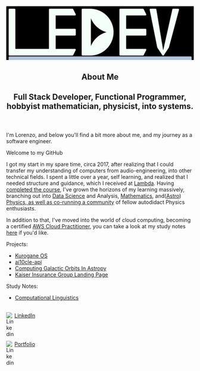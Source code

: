 
<html>
<head>
<link rel="stylesheet" href="https://unpkg.com/tachyons/css/tachyons.min.css">
</head>
<img style="margin:0 auto;" src="ledevlogo.jpg"/>
<article class="cf">
  <header class="fn fl-ns w-50-ns pr4-ns">
    <h1 class="f2 lh-title fw9 mb3 mt0 pt3 bt bw2">
      About Me
    </h1>
    <h2 class="f2 mid-gray lh-title">
      Full Stack Developer, Functional Programmer, hobbyist mathematician, physicist, into systems.
    </h2>
  </header>
  <div class="fn fl-ns w-50-ns">
    <p class="f3 lh-copy measure mt0-ns">
      I'm Lorenzo, and below you'll find a bit more about me, and my journey as a software engineer.
    </p>
    <p class="f3 ttu tracked gray">Welcome to my GitHub</p>
    <p class="f4 lh-copy measure">
      I got my start in my spare time, circa 2017, after realizing that I could transfer my understanding of computers from audio-engineering, into other technical fields. I spent a little over a year, self learning, and realized that I needed structure and guidance, which I received at <a href="https://lambdaschool.com/courses/full-stack-web-development">Lambda</a>. Having <a href="https://www.youracclaim.com/badges/179968c7-0dd9-473c-bdbd-34919b83d33b/public_url">completed the course</a>, I've grown the horizons of my learning massively, branching out into <a href="https://lambdaschool.com/courses/data-science">Data Science</a> and <a>Analysis</a>, <a href="https://www.synthsforcompilers.dev/mathematics/2020/may/math-post-0/">Mathematics</a>, and(<a href="https://nextjournal.com/0xledev/computing-galactic-orbits-with-astropy-a-data-driven-ride-through-the-cosmos">Astro</a>) <a href="https://www.synthsforcompilers.dev/physics/2020/july/hidden-rules-physics/">Physics, <a href="https://twitter.com/TheOlympiAcad">as well as co-running a community</a> of fellow autodidact Physics enthusiasts.</a>
      <p class="f4">In addition to that, I've moved into the world of cloud computing, becoming a certified <a href="https://www.youracclaim.com/badges/4582280c-e647-4665-b2f3-d34d9a83833b/public_url">AWS Cloud Practitioner</a>, you can take a look at my study notes <a href="https://0xledev.roaman.pub/pages/__Cloud-Practitioner__.html">here</a> if you'd like.</p>
<div>
  <span class="f2">Projects:</span>
  <ul>
    <li><a href="https://github.com/LorenzoEvans/kurogane_os">Kurogane OS</a></li>
    <li><a href="https://github.com/LorenzoEvans/ai10cle-api">ai10cle-api</a></li>
    <li><a href="https://nextjournal.com/0xledev/computing-galactic-orbits-with-astropy-a-data-driven-ride-through-the-cosmos">Computing Galactic Orbits In Astropy</a></li>
    <li><a href="https://www.mykaisergroup.com">Kaiser Insurance Group Landing Page</a></li>
  </ul>
   <span class="f2">Study Notes:</span>
   <ul>
    <li>
      <a href="https://github.com/LorenzoEvans/computational-linguistics">Computational Linguistics</a>
    </li>
   </ul>
</div>
<br/>
<div style="display:flex;flex-direction:column;padding-bottom:10px;">
</html>
<a href="https://www.linkedin.com/in/lorev" style="padding-bottom:10px;">
 LinkedIn<img align="left" alt="Linkedin" width="22px" src="https://cdn.jsdelivr.net/npm/simple-icons@v3/icons/linkedin.svg" />
</a>
<a href="https://lorenzoevans.herokuapp.com/" style="padding-bottom:10px;">
 Portfolio<img align="left" alt="Linkedin" width="22px" src="https://cdn.jsdelivr.net/npm/simple-icons@v3/icons/linkedin.svg" />
</a>
</div>
  </div>
</article>

<!--
**LorenzoEvans/LorenzoEvans** is a ✨ _special_ ✨ repository because its `README.md` (this file) appears on your GitHub profile.
-->


